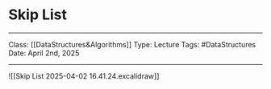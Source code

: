# Skip List
___
Class: [[DataStructures&Algorithms]]
Type: Lecture
Tags: #DataStructures 
Date: April 2nd, 2025
___

![[Skip List 2025-04-02 16.41.24.excalidraw]]
